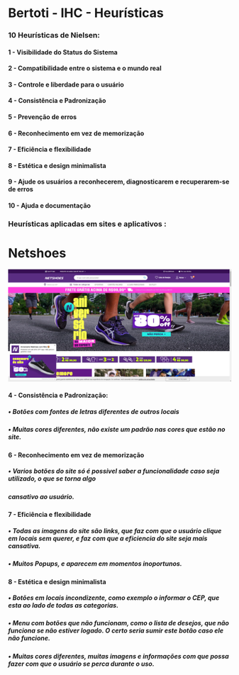 # Bertoti - IHC - Heurísticas



### 10 Heurísticas de Nielsen:</br>
#### 1 - Visibilidade do Status do Sistema</br>
#### 2 - Compatibilidade entre o sistema e o mundo real</br>
#### 3 - Controle e liberdade para o usuário</br>
#### 4 - Consistência e Padronização</br>
#### 5 - Prevenção de erros</br>
#### 6 - Reconhecimento em vez de memorização</br>
#### 7 - Eficiência e flexibilidade</br>
#### 8 - Estética e design minimalista</br>
#### 9 - Ajude os usuários a reconhecerem, diagnosticarem e recuperarem-se de erros</br>
#### 10 - Ajuda e documentação</br>



### Heurísticas aplicadas em sites e aplicativos :

# Netshoes #
![Netshoes](https://github.com/CarlosKB/bertoti/blob/main/IHC/IHC%20IMAGENS/NetshoesSite.png)

#### 4 - Consistência e Padronização: </br>
#####    • Botões com fontes de letras diferentes de outros locais
#####    • Muitas cores diferentes, não existe um padrão nas cores que estão no site.

#### 6 - Reconhecimento em vez de memorização</br>
#####    • Varios botões do site só é possivel saber a funcionalidade caso seja utilizado, o que se torna algo</br>
#####     cansativo ao usuário. 

#### 7 - Eficiência e flexibilidade</br>
#####   • Todas as imagens do site são links, que faz com que o usuário clique em locais sem querer, e faz com que a eficiencia do site seja mais cansativa.</br>
#####   • Muitos Popups, e aparecem em momentos inoportunos.

#### 8 - Estética e design minimalista</br>
#####    • Botões em locais incondizente, como exemplo o informar o CEP, que esta ao lado de todas as categorias.
#####    • Menu com botões que não funcionam, como o lista de desejos, que não funciona se não estiver logado. O certo seria sumir este botão caso ele não funcione.</br>
#####    • Muitas cores diferentes, muitas imagens e informações com que possa fazer com que o usuário se perca durante o uso.
